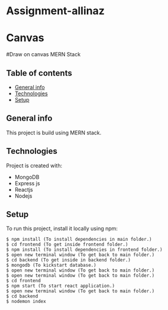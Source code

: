 # Assignment-allinaz
# Canvas
#Draw on canvas
MERN Stack

## Table of contents
* [General info](#general-info)
* [Technologies](#technologies)
* [Setup](#setup)

## General info
This project is build using MERN stack.
## Technologies
Project is created with:
* MongoDB
* Express js
* Reactjs
* Nodejs

## Setup
To run this project, install it locally using npm:

```
$ npm install (To install dependencies in main folder.)
$ cd frontend (To get inside frontend folder.)
$ npm install (To install dependencies in frontend folder.)
$ open new terminal window (To get back to main folder.)
$ cd backend (To get inside in backend folder.)
$ mongodb (To kickstart database.)
$ open new terminal window (To get back to main folder.)
$ open new terminal window (To get back to main folder.)
$ cd frontend
$ npm start (To start react application.)
$ open new terminal window (To get back to main folder.)
$ cd backend
$ nodemon index
```

